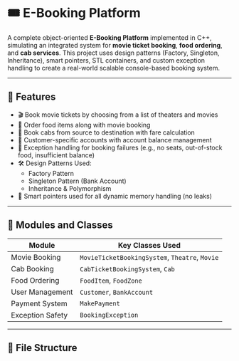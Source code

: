 # 🎟️ E-Booking Platform

A complete object-oriented **E-Booking Platform** implemented in C++, simulating an integrated system for **movie ticket booking**, **food ordering**, and **cab services**. This project uses design patterns (Factory, Singleton, Inheritance), smart pointers, STL containers, and custom exception handling to create a real-world scalable console-based booking system.

---

## 📌 Features

- 🎬 Book movie tickets by choosing from a list of theaters and movies
- 🍔 Order food items along with movie booking
- 🚕 Book cabs from source to destination with fare calculation
- 👥 Customer-specific accounts with account balance management
- 🧠 Exception handling for booking failures (e.g., no seats, out-of-stock food, insufficient balance)
- 🛠️ Design Patterns Used:
  - Factory Pattern
  - Singleton Pattern (Bank Account)
  - Inheritance & Polymorphism
- 🧹 Smart pointers used for all dynamic memory handling (no leaks)

---

## 🧾 Modules and Classes

| Module           | Key Classes Used                                  |
|------------------|---------------------------------------------------|
| Movie Booking    | `MovieTicketBookingSystem`, `Theatre`, `Movie`    |
| Cab Booking      | `CabTicketBookingSystem`, `Cab`                   |
| Food Ordering    | `FoodItem`, `FoodZone`                            |
| User Management  | `Customer`, `BankAccount`                         |
| Payment System   | `MakePayment`                                     |
| Exception Safety | `BookingException`                                |

---

## 📂 File Structure

